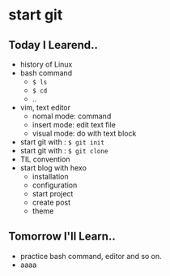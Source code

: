 # start git

## Today I Learend..

- history of Linux
- bash command
   - `$ ls`
   - `$ cd`
   - ..
- vim, text editor
   - nomal mode: command
   - insert mode: edit text file
   - visual mode: do with text block
- start git with : `$ git init`
- start git with : `$ git clone`
- TIL convention
- start blog with hexo
   - installation
   - configuration
   - start project
   - create post
   - theme

## Tomorrow I'll Learn..

- practice bash command, editor and so on.
- aaaa

